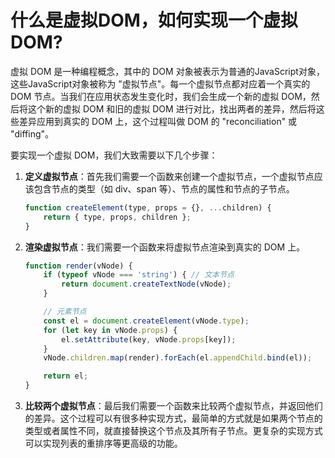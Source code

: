 # 什么是虚拟DOM，如何实现一个虚拟DOM?

虚拟 DOM 是一种编程概念，其中的 DOM 对象被表示为普通的JavaScript对象，这些JavaScript对象被称为 "虚拟节点"。每一个虚拟节点都对应着一个真实的 DOM 节点。当我们在应用状态发生变化时，我们会生成一个新的虚拟 DOM，然后将这个新的虚拟 DOM 和旧的虚拟 DOM 进行对比，找出两者的差异，然后将这些差异应用到真实的 DOM 上，这个过程叫做 DOM 的 "reconciliation" 或 "diffing"。

要实现一个虚拟 DOM，我们大致需要以下几个步骤：

1. **定义虚拟节点**：首先我们需要一个函数来创建一个虚拟节点，一个虚拟节点应该包含节点的类型（如 div、span 等）、节点的属性和节点的子节点。

   ```javascript
   function createElement(type, props = {}, ...children) {
       return { type, props, children };
   }
   ```

2. **渲染虚拟节点**：我们需要一个函数来将虚拟节点渲染到真实的 DOM 上。

   ```javascript
   function render(vNode) {
       if (typeof vNode === 'string') { // 文本节点
           return document.createTextNode(vNode);
       }

       // 元素节点
       const el = document.createElement(vNode.type);
       for (let key in vNode.props) {
           el.setAttribute(key, vNode.props[key]);
       }
       vNode.children.map(render).forEach(el.appendChild.bind(el));

       return el;
   }
   ```

3. **比较两个虚拟节点**：最后我们需要一个函数来比较两个虚拟节点，并返回他们的差异。这个过程可以有很多种实现方式，最简单的方式就是如果两个节点的类型或者属性不同，就直接替换这个节点及其所有子节点。更复杂的实现方式可以实现列表的重排序等更高级的功能。
